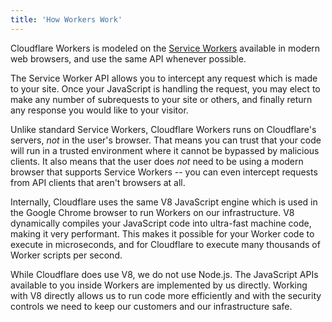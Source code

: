 ```yaml
---
title: 'How Workers Work'
---
```


Cloudflare Workers is modeled on the [Service Workers](https://developer.mozilla.org/en-US/docs/Web/API/Service_Worker_API)
available in modern web browsers, and use the same API whenever possible.

The Service Worker API allows you to intercept any request which is made to your site.
Once your JavaScript is handling the request, you may elect to make any number of
subrequests to your site or others, and finally return any response you would like to
your visitor.

Unlike standard Service Workers, Cloudflare Workers runs on Cloudflare's servers, _not_
in the user's browser. That means you can trust that your code will run in a trusted
environment where it cannot be bypassed by malicious clients. It also means that the
user does _not_ need to be using a modern browser that supports Service Workers --
you can even intercept requests from API clients that aren't browsers at all.

Internally, Cloudflare uses the same V8 JavaScript engine which is used in the Google
Chrome browser to run Workers on our infrastructure. V8 dynamically compiles your
JavaScript code into ultra-fast machine code, making it very performant. This makes it
possible for your Worker code to execute in microseconds, and for Cloudflare to
execute many thousands of Worker scripts per second.

While Cloudflare does use V8, we do not use Node.js. The JavaScript APIs available
to you inside Workers are implemented by us directly. Working with V8 directly allows
us to run code more efficiently and with the security controls we
need to keep our customers and our infrastructure safe.
